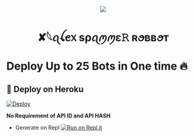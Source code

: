 


<p align="center">
  <img src="https://telegra.ph/file/47c2d4f4a5d89a0f49ee1.jpg">
</p>

<h1 align="center">
  <b>✘𓆩ꪖꪶꫀ᥊ sρꪖꪑꪑε𝚁 ʀꪮʙʙꪮᴛ </b>
</h1>

#  Deploy Up to 25 Bots in One time 🔥 

## 🚀 Deploy on Heroku 
[![Deploy](https://www.herokucdn.com/deploy/button.svg)](https://heroku.com/deploy?template=https://github.com/TeAm-MenTal/CEREALKILLERS-SPAM-ROBOT)


<b>No Requirement of API ID and API HASH</b>

   - Generate on Repl [![Run on Repl.it](https://repl.it/badge/github/MrRizoel/RiZoeLSpamBot)](https://replit.com/@TCeReaLkiller/CEREALKILLERS-SpAm-RoBoT)
